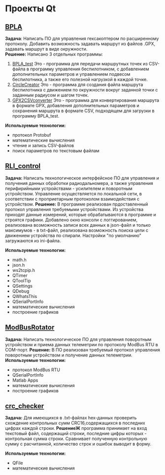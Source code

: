 # Проекты Qt
## [BPLA](https://github.com/headsoft-mikhail/portfolio/tree/master/Qt/BPLA)
**Задача**: Написать ПО для управления гексакоптером по расширенному протоколу. Добавить возможность задавать маршрут из файлов .GPX, задавать маршрут в виде окружности.  
**Решение:** Написано 3 отдельных программы:  
1. [BPLA_test](https://github.com/headsoft-mikhail/portfolio/tree/master/Qt/BPLA/BPLA_test_1.15)
Это - программа для передачи маршрутных точек из CSV-файла в программу управления беспилотником, с добавлением дополнительных параметров и управлением подвесом беспилотника, а также его полезной нагрузкой в каждой точке.
2. [CircleCreator](https://github.com/headsoft-mikhail/portfolio/tree/master/Qt/BPLA/CircleCreator)
Это - программа для создания файла маршрута беспилотника с движением по окружности вокруг заданной точки с заданным радиусом и шагом точек.
3. [GPX2CSVconverter](https://github.com/headsoft-mikhail/portfolio/tree/master/Qt/BPLA/GPX2CSVconverter)
Это - программа для конвертирования маршрута в формате GPX, добавления дополнительных параметров и сохранения маршрута в формате CSV, подходящем для загрузки в программу BPLA_test.

**Используемые технологии:** 
- протокол Protobuf
- математические вычисления
- чтение и запись CSV-файлов
- поиск параметров по текстовым файлам
  
## [RLI_control](https://github.com/headsoft-mikhail/portfolio/tree/master/Qt/RLI_control)
**Задача:** Написать технологическое интерфейсное ПО для управления и получения данных обработки радиодальномера, а также управления перифирийными устройствами  - усилителем и поворотным устройством. Управление осуществляется по локальной сети, в соответствии с проприетарным протоколом взаимодействия с устройством.
**Решение:** В программе реализован прдоставленный протокол управления требуемыми устройствами. Из устройства приходят данные измерений, которые обрабатываются в программе и строятся графики. Добавлено окно консоли с логгированием, реализована возможность записи всех данных в json-файл и только максимумов - в txt-файл, реализована возможность поиска цели с движением устройства по спирали. Настройки "по умолчанию" загружаются из ini-файла.

**Используемые технологии:** 
- math.h
- json.h
- ws2tcpip.h
- QTimer
- QToolTip
- QSettings
- QDebug
- QWhatsThis
- QSerialPortInfo
- математические вычисления
- построение графиков

## [ModBusRotator](https://github.com/headsoft-mikhail/portfolio/tree/master/Qt/ModBusRotator) 
**Задача:** Написать технологическое  ПО для управления поворотным устройством и приема данных телеметрии по протоколу ModBus RTU в COM-порт.
**Решение:** В ПО реализован требуемый протокол управления поворотным устройством и получение данных телеметрии.
**Используемые технологии:** 
- протокол ModBus RTU
- QSerialPortInfo
- Matlab Apps
- математические вычисления
- построение графиков

## [crc_checker](https://github.com/headsoft-mikhail/portfolio/tree/master/Qt/crc_checker)
**Задача:** Для имеющихся в .txt-файлах hex-данных проверить схождение контрольных сумм CRC16,содержащихся в последних цифрах каждой строки.
**РешениеЖ** программа принимает на вход текстовый файл, содержащий строки, последние цифры которых - контрольная сумма строки. Сравнивает полученную контрольную сумму с расчитанной, количество строк и ошибок выводит в форму.  

**Используемые технологии:** 
- QFile
- математические вычисления
  


